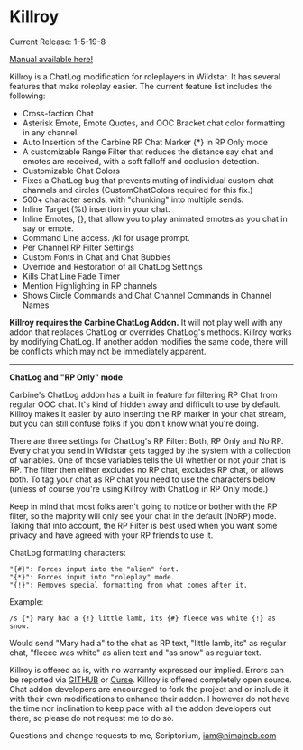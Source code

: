 Killroy
=======

Current Release: 1-5-19-8

[Manual available here!](http://www.wildstar-roleplay.com/forum/m/11410152/viewthread/16453255-documentation-killroy-manual/page/1)

Killroy is a ChatLog modification for roleplayers in Wildstar. It has several features that make roleplay easier. The current feature list includes the following:

* Cross-faction Chat
* Asterisk Emote, Emote Quotes, and OOC Bracket chat color formatting in any channel.
* Auto Insertion of the Carbine RP Chat Marker {*} in RP Only mode
* A customizable Range Filter that reduces the distance say chat and emotes are received, with a soft falloff and occlusion detection.
* Customizable Chat Colors
* Fixes a ChatLog  bug that prevents muting of individual custom chat channels and circles (CustomChatColors required for this fix.)
* 500+ character sends, with "chunking" into multiple sends.
* Inline Target (%t) insertion in your chat.
* Inline Emotes, {<youremote>}, that allow you to play animated emotes as you chat in say or emote.
* Command Line access. /kl for usage prompt.
* Per Channel RP Filter Settings
* Custom Fonts in Chat and Chat Bubbles
* Override and Restoration of all ChatLog Settings
* Kills Chat Line Fade Timer
* Mention Highlighting in RP channels
* Shows Circle Commands and Chat Channel Commands in Channel Names

**Killroy requires the Carbine ChatLog Addon.** It will not play well with any addon that replaces ChatLog or overrides ChatLog's methods. Killroy works by modifying ChatLog. If another addon modifies the same code, there will be conflicts which may not be immediately apparent.

---

**ChatLog and "RP Only" mode**

Carbine's ChatLog addon has a built in feature for filtering RP Chat from regular OOC chat. It's kind of hidden away and difficult to use by default. Killroy makes it easier by auto inserting the RP marker in your chat stream, but you can still confuse folks if you don't know what you're doing.

There are three settings for ChatLog's RP Filter: Both, RP Only and No RP. Every chat you send in Wildstar gets tagged by the system with a collection of variables. One of those variables tells the UI whether or not your chat is RP. The filter then either excludes no RP chat, excludes RP chat, or allows both. To tag your chat as RP chat you need to use the characters below (unless of course you're using Killroy with ChatLog in RP Only mode.)

Keep in mind that most folks aren't going to notice or bother with the RP filter, so the majority will only see your chat in the default (NoRP) mode. Taking that into account, the RP Filter is best used when you want some privacy and have agreed with your RP friends to use it.

ChatLog formatting characters:

```
"{#}": Forces input into the "alien" font.  
"{*}": Forces input into "roleplay" mode.  
"{!}": Removes special formatting from what comes after it.
```

Example:

```
/s {*} Mary had a {!} little lamb, its {#} fleece was white {!} as snow.
```

Would send "Mary had a" to the chat as RP text, "little lamb, its" as regular chat, "fleece was white" as alien text and "as snow" as regular text.



Killroy is offered as is, with no warranty expressed our implied. Errors can be reported via [GITHUB](http://github.com/baslack/Killroy/) or [Curse](http://www.curse.com/ws-addons/wildstar/220130-scchatlog). Killroy is offered completely open source. Chat addon developers are encouraged to fork the project and or include it with their own modifications to enhance their addon. I however do not have the time nor inclination to keep pace with all the addon developers out there, so please do not request me to do so.

Questions and change requests to me, Scriptorium, [iam@nimajneb.com](mailto:iam@nimajneb.com)
